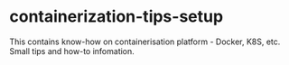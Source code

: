 # containerization-tips-setup
This  contains know-how on containerisation platform - Docker, K8S, etc. Small tips and how-to infomation. 
